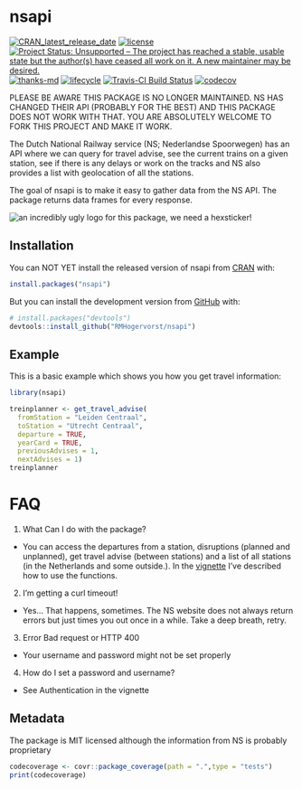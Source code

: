 
<!-- README.md is generated from README.Rmd. Please edit that file -->

# nsapi

[![CRAN_latest_release_date](https://www.r-pkg.org/badges/last-release/nsapi)](https://cran.r-project.org/package=nsapi)
[![license](https://img.shields.io/github/license/mashape/apistatus.svg)](https://choosealicense.com/licenses/mit/)
[![Project Status: Unsupported – The project has reached a stable,
usable state but the author(s) have ceased all work on it. A new
maintainer may be
desired.](https://www.repostatus.org/badges/latest/unsupported.svg)](https://www.repostatus.org/#unsupported)
[![thanks-md](https://img.shields.io/badge/THANKS-md-ff69b4.svg)](THANKS.md)
[![lifecycle](https://img.shields.io/badge/lifecycle-maturing-blue.svg)](https://www.tidyverse.org/lifecycle/#maturing)
[![Travis-CI Build
Status](https://travis-ci.org/RMHogervorst/nsapi.svg?branch=master)](https://travis-ci.org/RMHogervorst/nsapi)
[![codecov](https://codecov.io/gh/RMHogervorst/nsapi/branch/master/graph/badge.svg)](https://codecov.io/gh/RMHogervorst/nsapi)

PLEASE BE AWARE THIS PACKAGE IS NO LONGER MAINTAINED. NS HAS CHANGED
THEIR API (PROBABLY FOR THE BEST) AND THIS PACKAGE DOES NOT WORK WITH
THAT. YOU ARE ABSOLUTELY WELCOME TO FORK THIS PROJECT AND MAKE IT WORK.

The Dutch National Railway service (NS; Nederlandse Spoorwegen) has an
API where we can query for travel advise, see the current trains on a
given station, see if there is any delays or work on the tracks and NS
also provides a list with geolocation of all the stations.

The goal of nsapi is to make it easy to gather data from the NS API. The
package returns data frames for every response.

![an incredibly ugly logo for this package, we need a
hexsticker!](man/figures/nsapilogo.png)

## Installation

You can NOT YET install the released version of nsapi from
[CRAN](https://CRAN.R-project.org) with:

``` r
install.packages("nsapi")
```

But you can install the development version from
[GitHub](https://github.com/) with:

``` r
# install.packages("devtools")
devtools::install_github("RMHogervorst/nsapi")
```

## Example

This is a basic example which shows you how you get travel information:

``` r
library(nsapi)
```

``` r
treinplanner <- get_travel_advise(
  fromStation = "Leiden Centraal", 
  toStation = "Utrecht Centraal",
  departure = TRUE,
  yearCard = TRUE,
  previousAdvises = 1, 
  nextAdvises = 1)
treinplanner
```

# FAQ

1.  What Can I do with the package?

- You can access the departures from a station, disruptions (planned and
  unplanned), get travel advise (between stations) and a list of all
  stations (in the Netherlands and some outside.). In the
  [vignette](articles/basic_use_nsapi_package.html) I’ve described how
  to use the functions.

2.  I’m getting a curl timeout!

- Yes… That happens, sometimes. The NS website does not always return
  errors but just times you out once in a while. Take a deep breath,
  retry.

3.  Error Bad request or HTTP 400

- Your username and password might not be set properly

4.  How do I set a password and username?

- See Authentication in the vignette

## Metadata

The package is MIT licensed although the information from NS is probably
proprietary

``` r
codecoverage <- covr::package_coverage(path = ".",type = "tests")
print(codecoverage)
```
